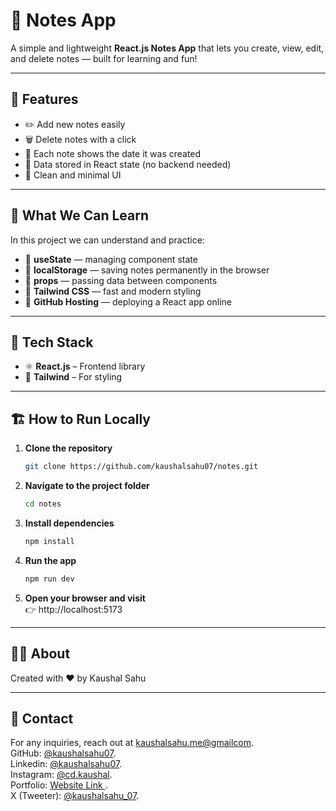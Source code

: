 # 📝 Notes App

A simple and lightweight **React.js Notes App** that lets you create, view, edit, and delete notes — built for learning and fun!

---

## 🚀 Features

- ✏️ Add new notes easily  
- 🗑️ Delete notes with a click  
- 📅 Each note shows the date it was created  
- 💾 Data stored in React state (no backend needed)  
- 🎨 Clean and minimal UI  

---

## 🧠 What We Can Learn

In this project we can understand and practice:

- 🔹 **useState** — managing component state  
- 🔹 **localStorage** — saving notes permanently in the browser  
- 🔹 **props** — passing data between components  
- 🔹 **Tailwind CSS** — fast and modern styling  
- 🔹 **GitHub Hosting** — deploying a React app online  

---

## 🧰 Tech Stack

- ⚛️ **React.js** – Frontend library  
- 💅 **Tailwind** – For styling  

---

## 🏗️ How to Run Locally

1. **Clone the repository**
   ```bash
   git clone https://github.com/kaushalsahu07/notes.git
   ```
2. **Navigate to the project folder**
   ```bash
   cd notes
   ```
3. **Install dependencies**
   ```bash
   npm install
   ```
4. **Run the app**
   ```bash
   npm run dev
   ```
5. **Open your browser and visit** <br>
   👉 http://localhost:5173

---

## 👨‍🎓 About

Created with ❤️ by Kaushal Sahu

---

## 🧷 Contact

For any inquiries, reach out at [kaushalsahu.me@gmailcom](mailto:kaushalsahu.me@gmailcom).<br>
GitHub: [@kaushalsahu07](https://github.com/kaushalsahu07).<br>
Linkedin: [@kaushalsahu07](www.linkedin.com/in/kaushalsahu07).<br>
Instagram: [@cd.kaushal](https://www.instagram.com/cd.kaushal?igsh=cTVram1ia3Vvamxz).<br>
Portfolio: [Website Link ](https://kaushalsahu07.github.io/portfolio/).<br>
X (Tweeter): [@kaushalsahu_07](https://x.com/kaushalsahu_07?t=7nk-jApWrJkgW6YwklJZWQ&s=09).<br>
